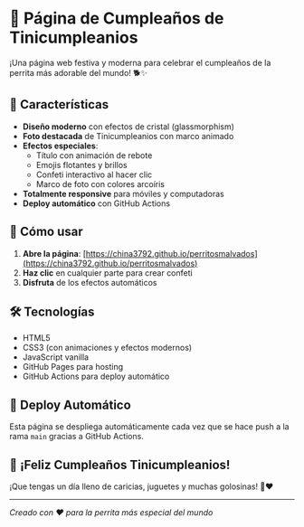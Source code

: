 # 🎂 Página de Cumpleaños de Tinicumpleanios

¡Una página web festiva y moderna para celebrar el cumpleaños de la perrita más adorable del mundo! 🐕✨

## 🌟 Características

- **Diseño moderno** con efectos de cristal (glassmorphism)
- **Foto destacada** de Tinicumpleanios con marco animado
- **Efectos especiales**:
  - Título con animación de rebote
  - Emojis flotantes y brillos
  - Confeti interactivo al hacer clic
  - Marco de foto con colores arcoíris
- **Totalmente responsive** para móviles y computadoras
- **Deploy automático** con GitHub Actions

## 🚀 Cómo usar

1. **Abre la página**: [https://china3792.github.io/perritosmalvados](https://china3792.github.io/perritosmalvados)
2. **Haz clic** en cualquier parte para crear confeti
3. **Disfruta** de los efectos automáticos

## 🛠️ Tecnologías

- HTML5
- CSS3 (con animaciones y efectos modernos)
- JavaScript vanilla
- GitHub Pages para hosting
- GitHub Actions para deploy automático

## 📱 Deploy Automático

Esta página se despliega automáticamente cada vez que se hace push a la rama `main` gracias a GitHub Actions.

## 🎉 ¡Feliz Cumpleaños Tinicumpleanios!

¡Que tengas un día lleno de caricias, juguetes y muchas golosinas! 🦴❤️

---

*Creado con ❤️ para la perrita más especial del mundo*
